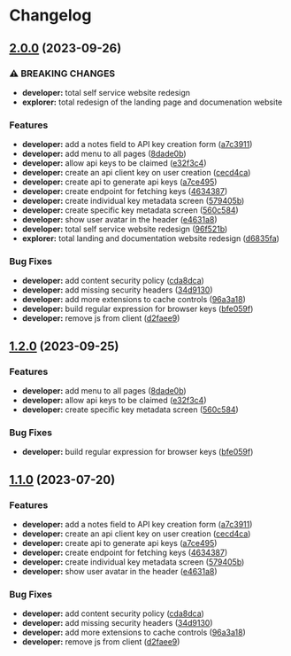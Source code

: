 # Changelog

## [2.0.0](https://github.com/agrc/api.mapserv.utah.gov/compare/developer-v1.2.6...developer-v2.0.0) (2023-09-26)


### ⚠ BREAKING CHANGES

* **developer:** total self service website redesign
* **explorer:** total redesign of the landing page and documenation website

### Features

* **developer:** add a notes field to API key creation form ([a7c3911](https://github.com/agrc/api.mapserv.utah.gov/commit/a7c3911d8e3d09322c97aafef1f0565a4087749d))
* **developer:** add menu to all pages ([8dade0b](https://github.com/agrc/api.mapserv.utah.gov/commit/8dade0baf56d8f4e11939f27f1e53af6d7ce02f0))
* **developer:** allow api keys to be claimed ([e32f3c4](https://github.com/agrc/api.mapserv.utah.gov/commit/e32f3c4ca84597bf43dbd34ecab72fa00465a5ff))
* **developer:** create an api client key on user creation ([cecd4ca](https://github.com/agrc/api.mapserv.utah.gov/commit/cecd4ca7597ffeae7ed974a22ba2d9600fa699ed))
* **developer:** create api to generate api keys ([a7ce495](https://github.com/agrc/api.mapserv.utah.gov/commit/a7ce495b57a50c677341861f23d3ef47f010a6f9))
* **developer:** create endpoint for fetching keys ([4634387](https://github.com/agrc/api.mapserv.utah.gov/commit/4634387cff44bfc9891dfc7b80fdc380201287fa))
* **developer:** create individual key metadata screen ([579405b](https://github.com/agrc/api.mapserv.utah.gov/commit/579405bcf51c145f3a4b165d1404491207c3fbcd))
* **developer:** create specific key metadata screen ([560c584](https://github.com/agrc/api.mapserv.utah.gov/commit/560c584dfc0b8c34a6660f87af065038da5fc21a))
* **developer:** show user avatar in the header ([e4631a8](https://github.com/agrc/api.mapserv.utah.gov/commit/e4631a8d77bdde83b1271b1e5ed450d088842403))
* **developer:** total self service website redesign ([96f521b](https://github.com/agrc/api.mapserv.utah.gov/commit/96f521b8e31502fff46f7de32c4e5c543de09dca))
* **explorer:** total landing and documentation website redesign ([d6835fa](https://github.com/agrc/api.mapserv.utah.gov/commit/d6835fa655da0ec1bd4e102d9dd670e179922d7c))


### Bug Fixes

* **developer:** add content security policy ([cda8dca](https://github.com/agrc/api.mapserv.utah.gov/commit/cda8dca1c65cdb51e54a5996457669d48b6491cb))
* **developer:** add missing security headers ([34d9130](https://github.com/agrc/api.mapserv.utah.gov/commit/34d913050bb164207b7da10134a1612229881cc5))
* **developer:** add more extensions to cache controls ([96a3a18](https://github.com/agrc/api.mapserv.utah.gov/commit/96a3a1812519098118b39aeb11761e1d95818d8d))
* **developer:** build regular expression for browser keys ([bfe059f](https://github.com/agrc/api.mapserv.utah.gov/commit/bfe059f1c954fa182109ee1dcca7d398e87dede9))
* **developer:** remove js from client ([d2faee9](https://github.com/agrc/api.mapserv.utah.gov/commit/d2faee98432d2e3c8551b476e62190c37122a6ef))

## [1.2.0](https://github.com/agrc/api.mapserv.utah.gov/compare/developer-v1.1.0...developer-v1.2.0) (2023-09-25)


### Features

* **developer:** add menu to all pages ([8dade0b](https://github.com/agrc/api.mapserv.utah.gov/commit/8dade0baf56d8f4e11939f27f1e53af6d7ce02f0))
* **developer:** allow api keys to be claimed ([e32f3c4](https://github.com/agrc/api.mapserv.utah.gov/commit/e32f3c4ca84597bf43dbd34ecab72fa00465a5ff))
* **developer:** create specific key metadata screen ([560c584](https://github.com/agrc/api.mapserv.utah.gov/commit/560c584dfc0b8c34a6660f87af065038da5fc21a))


### Bug Fixes

* **developer:** build regular expression for browser keys ([bfe059f](https://github.com/agrc/api.mapserv.utah.gov/commit/bfe059f1c954fa182109ee1dcca7d398e87dede9))

## [1.1.0](https://github.com/agrc/api.mapserv.utah.gov/compare/developer-v1.0.0...developer-v1.1.0) (2023-07-20)


### Features

* **developer:** add a notes field to API key creation form ([a7c3911](https://github.com/agrc/api.mapserv.utah.gov/commit/a7c3911d8e3d09322c97aafef1f0565a4087749d))
* **developer:** create an api client key on user creation ([cecd4ca](https://github.com/agrc/api.mapserv.utah.gov/commit/cecd4ca7597ffeae7ed974a22ba2d9600fa699ed))
* **developer:** create api to generate api keys ([a7ce495](https://github.com/agrc/api.mapserv.utah.gov/commit/a7ce495b57a50c677341861f23d3ef47f010a6f9))
* **developer:** create endpoint for fetching keys ([4634387](https://github.com/agrc/api.mapserv.utah.gov/commit/4634387cff44bfc9891dfc7b80fdc380201287fa))
* **developer:** create individual key metadata screen ([579405b](https://github.com/agrc/api.mapserv.utah.gov/commit/579405bcf51c145f3a4b165d1404491207c3fbcd))
* **developer:** show user avatar in the header ([e4631a8](https://github.com/agrc/api.mapserv.utah.gov/commit/e4631a8d77bdde83b1271b1e5ed450d088842403))


### Bug Fixes

* **developer:** add content security policy ([cda8dca](https://github.com/agrc/api.mapserv.utah.gov/commit/cda8dca1c65cdb51e54a5996457669d48b6491cb))
* **developer:** add missing security headers ([34d9130](https://github.com/agrc/api.mapserv.utah.gov/commit/34d913050bb164207b7da10134a1612229881cc5))
* **developer:** add more extensions to cache controls ([96a3a18](https://github.com/agrc/api.mapserv.utah.gov/commit/96a3a1812519098118b39aeb11761e1d95818d8d))
* **developer:** remove js from client ([d2faee9](https://github.com/agrc/api.mapserv.utah.gov/commit/d2faee98432d2e3c8551b476e62190c37122a6ef))
